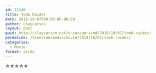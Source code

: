 ```yaml
---
id: 21140
title: Tomb Raider
date: 2018-10-07T00:00:00-06:00
author: claycarson
layout: post
guid: http://claycarson.net/uncategorized/2018/10/07/tomb-raider/
permalink: /timeline/media/movie/2018/10/07/tomb-raider/
categories:
  - Movie
format: aside
---
```

<div class="media-details"></div>

<div class="media-creator"></div>

<div class="media-rating">☆☆☆☆☆</div>
